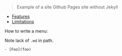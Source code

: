 > Example of a site Github Pages site without Jekyll 


- [Features](features)
- [Limitations](limitations)


How to write a menu:

Note lack of `.md` in path.

```
- [Foo](foo)
```
